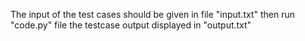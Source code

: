 The input of the test cases should be given in file "input.txt" then run "code.py" file the testcase output displayed in "output.txt"
